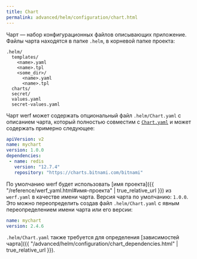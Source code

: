 ```yaml
---
title: Chart
permalink: advanced/helm/configuration/chart.html
---
```


Чарт — набор конфигурационных файлов описывающих приложение. Файлы чарта находятся в папке `.helm`, в корневой папке проекта:

```
.helm/
  templates/
    <name>.yaml
    <name>.tpl
    <some_dir>/
      <name>.yaml
      <name>.tpl
  charts/
  secret/
  values.yaml
  secret-values.yaml
```

Чарт werf может содержать опциональный файл `.helm/Chart.yaml` с описанием чарта, который полностью совместим с [`Chart.yaml`](https://helm.sh/docs/topics/charts/) и может содержать примерно следующее:

```yaml
apiVersion: v2
name: mychart
version: 1.0.0
dependencies:
 - name: redis
   version: "12.7.4"
   repository: "https://charts.bitnami.com/bitnami" 
```

По умолчанию werf будет использовать [имя проекта]({{ "/reference/werf_yaml.html#имя-проекта" | true_relative_url }}) из `werf.yaml` в качестве имени чарта. Версия чарта по умолчанию: `1.0.0`. Это можно переопределить создав файл `.helm/Chart.yaml` с явным переопределением имени чарта или его версии:

```yaml
name: mychart
version: 2.4.6
```

`.helm/Chart.yaml` также требуется для определения [зависимостей чарта]({{ "/advanced/helm/configuration/chart_dependencies.html" | true_relative_url }}).
